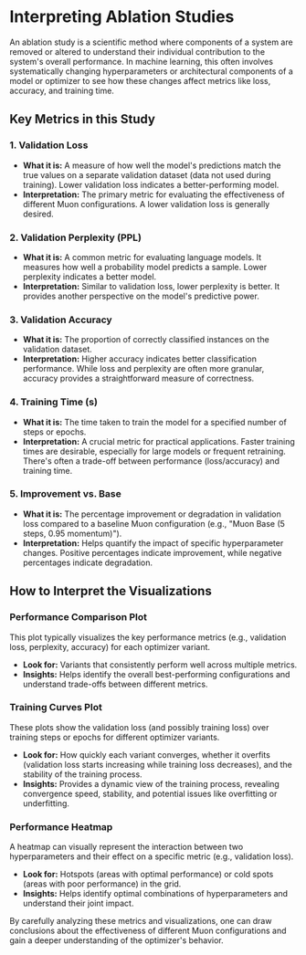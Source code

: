 # Interpreting Ablation Studies

An ablation study is a scientific method where components of a system are removed or altered to understand their individual contribution to the system's overall performance. In machine learning, this often involves systematically changing hyperparameters or architectural components of a model or optimizer to see how these changes affect metrics like loss, accuracy, and training time.

## Key Metrics in this Study

### 1. Validation Loss

*   **What it is:** A measure of how well the model's predictions match the true values on a separate validation dataset (data not used during training). Lower validation loss indicates a better-performing model.
*   **Interpretation:** The primary metric for evaluating the effectiveness of different Muon configurations. A lower validation loss is generally desired.

### 2. Validation Perplexity (PPL)

*   **What it is:** A common metric for evaluating language models. It measures how well a probability model predicts a sample. Lower perplexity indicates a better model.
*   **Interpretation:** Similar to validation loss, lower perplexity is better. It provides another perspective on the model's predictive power.

### 3. Validation Accuracy

*   **What it is:** The proportion of correctly classified instances on the validation dataset.
*   **Interpretation:** Higher accuracy indicates better classification performance. While loss and perplexity are often more granular, accuracy provides a straightforward measure of correctness.

### 4. Training Time (s)

*   **What it is:** The time taken to train the model for a specified number of steps or epochs.
*   **Interpretation:** A crucial metric for practical applications. Faster training times are desirable, especially for large models or frequent retraining. There's often a trade-off between performance (loss/accuracy) and training time.

### 5. Improvement vs. Base

*   **What it is:** The percentage improvement or degradation in validation loss compared to a baseline Muon configuration (e.g., "Muon Base (5 steps, 0.95 momentum)").
*   **Interpretation:** Helps quantify the impact of specific hyperparameter changes. Positive percentages indicate improvement, while negative percentages indicate degradation.

## How to Interpret the Visualizations

### Performance Comparison Plot

This plot typically visualizes the key performance metrics (e.g., validation loss, perplexity, accuracy) for each optimizer variant.
*   **Look for:** Variants that consistently perform well across multiple metrics.
*   **Insights:** Helps identify the overall best-performing configurations and understand trade-offs between different metrics.

### Training Curves Plot

These plots show the validation loss (and possibly training loss) over training steps or epochs for different optimizer variants.
*   **Look for:** How quickly each variant converges, whether it overfits (validation loss starts increasing while training loss decreases), and the stability of the training process.
*   **Insights:** Provides a dynamic view of the training process, revealing convergence speed, stability, and potential issues like overfitting or underfitting.

### Performance Heatmap

A heatmap can visually represent the interaction between two hyperparameters and their effect on a specific metric (e.g., validation loss).
*   **Look for:** Hotspots (areas with optimal performance) or cold spots (areas with poor performance) in the grid.
*   **Insights:** Helps identify optimal combinations of hyperparameters and understand their joint impact.

By carefully analyzing these metrics and visualizations, one can draw conclusions about the effectiveness of different Muon configurations and gain a deeper understanding of the optimizer's behavior.
